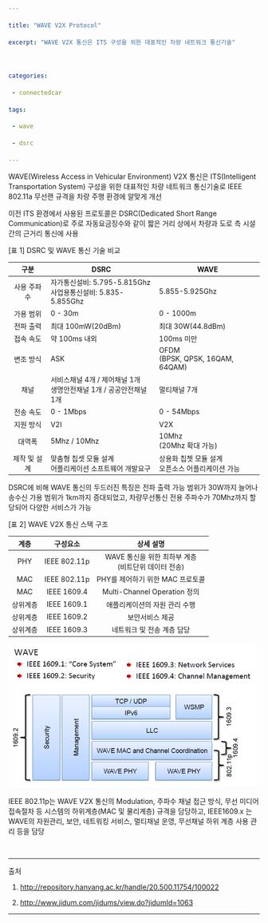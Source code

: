 ```yaml
---

title: "WAVE V2X Protocol"

excerpt: "WAVE V2X 통신은 ITS 구성을 위한 대표적인 차량 네트워크 통신기술"



categories:

 - connectedcar 

tags:

 - wave

 - dsrc

---
```


 WAVE(Wireless Access in Vehicular Environment) V2X 통신은 ITS(Intelligent Transportation System) 구성을 위한 대표적인 차량 네트워크 통신기술로 IEEE 802.11a 무선랜 규격을 차량 주행 환경에 알맞게 개선

 이전 ITS 환경에서 사용된 프로토콜은 DSRC(Dedicated Short Range Communication)로 주로 자동요금징수와 같이 짧은 거리 상에서 차량과 도로 측 시설간의 근거리 통신에 사용

[표 1] DSRC 및 WAVE 통신 기술 비교

|     구분     | DSRC                                                         | WAVE                                                  |
| :----------: | ------------------------------------------------------------ | ----------------------------------------------------- |
| 사용 주파수  | 자가통신설비: 5.795-5.815Ghz<br />사업용통신설비: 5.835-5.855Ghz | 5.855-5.925Ghz                                        |
|  가용 범위   | 0 - 30m                                                      | 0 - 1000m                                             |
|  전파 출력   | 최대 100mW(20dBm)                                            | 최대 30W(44.8dBm)                                     |
|  접속 속도   | 약 100ms 내외                                                | 100ms 미만                                            |
|  변조 방식   | ASK                                                          | OFDM<br />(BPSK, QPSK, 16QAM, 64QAM)                  |
|     채널     | 서비스채널 4개 / 제어채널 1개<br />생명안전채널 1개 / 공공안전채널 1개 | 멀티채널 7개                                          |
|  전송 속도   | 0 - 1Mbps                                                    | 0 - 54Mbps                                            |
|  지원 방식   | V2I                                                          | V2X                                                   |
|    대역폭    | 5Mhz / 10Mhz                                                 | 10Mhz<br />(20Mhz 확대 가능)                          |
| 제작 및 설계 | 맞춤형 칩셋 모듈 설계<br />어플리케이션 소프트웨어 개발요구  | 상용화 칩쳇 모듈 설계<br />오픈소스 어플리케이션 가능 |

 DSRC에 비해 WAVE 통신의 두드러진 특징은 전파 출력 가능 범위가 30W까지 늘어나 송수신 가용 범위가 1km까지 증대되었고, 차량무선통신 전용 주파수가 70Mhz까지 할당되어 다양한 서비스가 가능

[표 2] WAVE V2X 통신 스택 구조

|   계층   |   구성요소   |                        상세 설명                         |
| :------: | :----------: | :------------------------------------------------------: |
|   PHY    | IEEE 802.11p | WAVE 통신을 위한 최하부 계층<br />(비트단위 데이터 전송) |
|   MAC    | IEEE 802.11p |             PHY를 제어하기 위한 MAC 프로토콜             |
|   MAC    | IEEE 1609.4  |               Multi-Channel Operation 정의               |
| 상위계층 | IEEE 1609.1  |              애플리케이션의 자원 관리 수행               |
| 상위계층 | IEEE 1609.2  |                     보안서비스 제공                      |
| 상위계층 | IEEE 1609.3  |                네트워크 및 전송 계층 담당                |

 ![WAVE1](/img/WAVE1.png)

 IEEE 802.11p는 WAVE V2X 통신의 Modulation, 주파수 채널 접근 방식, 무선 미디어 접속절차 등 시스템의 하위계층(MAC 및 물리계층) 규격을 담당하고, IEEE1609.x 는 WAVE의 자원관리, 보안, 네트워킹 서비스, 멀티채널 운영, 무선채널 하위 계층 사용 관리 등을 담당



​																	

----

출처 

1. <http://repository.hanyang.ac.kr/handle/20.500.11754/100022>

2. <http://www.jidum.com/jidums/view.do?jidumId=1063>

-----

